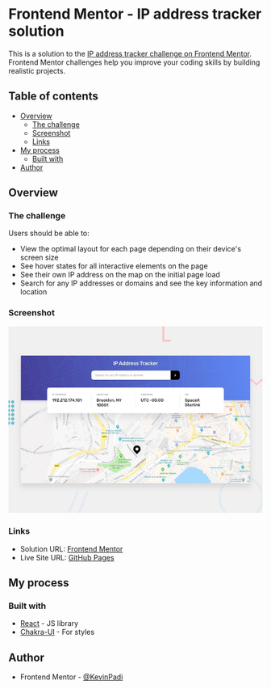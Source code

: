 # Frontend Mentor - IP address tracker solution

This is a solution to the [IP address tracker challenge on Frontend Mentor](https://www.frontendmentor.io/challenges/ip-address-tracker-I8-0yYAH0). Frontend Mentor challenges help you improve your coding skills by building realistic projects. 

## Table of contents

- [Overview](#overview)
  - [The challenge](#the-challenge)
  - [Screenshot](#screenshot)
  - [Links](#links)
- [My process](#my-process)
  - [Built with](#built-with)
- [Author](#author)

## Overview

### The challenge

Users should be able to:

- View the optimal layout for each page depending on their device's screen size
- See hover states for all interactive elements on the page
- See their own IP address on the map on the initial page load
- Search for any IP addresses or domains and see the key information and location

### Screenshot

![](./design/desktop-preview.jpg)

### Links

- Solution URL: [Frontend Mentor](https://www.frontendmentor.io/solutions/ip-address-tracker-solution-using-react-Bsn5wzgBs6)
- Live Site URL: [GitHub Pages](https://kevinpadi.github.io/ip-adress-tracker-app/)

## My process

### Built with

- [React](https://reactjs.org/) - JS library
- [Chakra-UI](https://chakra-ui.com/) - For styles

## Author

- Frontend Mentor - [@KevinPadi](https://www.frontendmentor.io/profile/KevinPadi)
